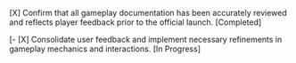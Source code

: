 [X] Confirm that all gameplay documentation has been accurately reviewed and reflects player feedback prior to the official launch. [Completed]

[- [X] Consolidate user feedback and implement necessary refinements in gameplay mechanics and interactions. [In Progress]
